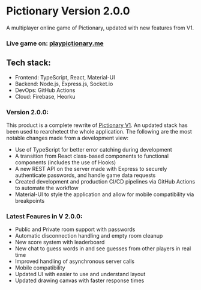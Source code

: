 # Pictionary Version 2.0.0
A multiplayer online game of Pictionary, updated with new features from V1.
### Live game on: [playpictionary.me](https://playpictionary.me/)
## Tech stack:
* Frontend: TypeScript, React, Material-UI
* Backend: Node.js, Express.js, Socket.io
* DevOps: GitHub Actions
* Cloud: Firebase, Heorku
### Version 2.0.0: 
This product is a complete rewrite of [Pictionary V1](https://github.com/KirollosBotros/Pictionary). An updated stack has been used to rearchetect the whole application. The following are the most notable changes made from a development view:
* Use of TypeScript for better error catching during development
* A transition from React class-based components to functional components (includes the use of Hooks)
* A new REST API on the server made with Express to securely authenticate passwords, and handle game data requests
* Created development and production CI/CD pipelines via GitHub Actions to automate the workflow
* Material-UI to style the application and allow for mobile compatibility via breakpoints
### Latest Feaures in V 2.0.0:
* Public and Private room support with passwords
* Automatic disconnection handling and empty room cleanup
* New score system with leaderboard
* New chat to guess words in and see guesses from other players in real time
* Improved handling of asynchronous server calls
* Mobile compatibility
* Updated UI with easier to use and understand layout
* Updated drawing canvas with faster response times